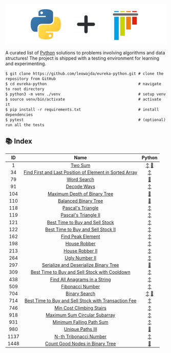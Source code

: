 ![banner](./docs/banner.png "banner")

A curated list of [Python](https://www.python.org/) solutions to problems involving algorithms and data structures! The project is shipped with a testing environment for learning and experimenting.

```shell
$ git clone https://github.com/leowajda/eureka-python.git # clone the repository from GitHub
$ cd eureka-python                                        # navigate to root directory
$ python3 -m venv ./venv                                  # setup venv
$ source venv/bin/activate                                # activate it
$ pip install -r requirements.txt                         # install dependencies
$ pytest                                                  # (optional) run all the tests
```

## :books: Index

|  ID  |                                                                       Name                                                                        |                                                                                                          Python                                                                                                           |
|:----:|:-------------------------------------------------------------------------------------------------------------------------------------------------:|:-------------------------------------------------------------------------------------------------------------------------------------------------------------------------------------------------------------------------:|
|  1   |                                                 [Two Sum](https://leetcode.com/problems/two-sum/)                                                 | [:arrow_up_down:](https://github.com/leowajda/eureka-python/blob/master/src/array/iterative/lc_0001.py) [:arrows_counterclockwise:](https://github.com/leowajda/eureka-python/blob/master/src/array/recursive/lc_0001.py) |
|  34  | [Find First and Last Position of Element in Sorted Array](https://leetcode.com/problems/find-first-and-last-position-of-element-in-sorted-array/) |                                                          [:arrow_up_down:](https://github.com/leowajda/eureka-python/blob/master/src/array/iterative/lc_0034.py)                                                          |
|  79  |                                             [Word Search](https://leetcode.com/problems/word-search/)                                             |                                                     [:arrows_counterclockwise:](https://github.com/leowajda/eureka-python/blob/master/src/graph/recursive/lc_0079.py)                                                     |
|  91  |                                             [Decode Ways](https://leetcode.com/problems/decode-ways/)                                             |                                                         [:arrow_up_down:](https://github.com/leowajda/eureka-python/blob/master/src/strings/iterative/lc_0091.py)                                                         |
| 104  |                            [Maximum Depth of Binary Tree](https://leetcode.com/problems/maximum-depth-of-binary-tree/)                            |                                                  [:arrows_counterclockwise:](https://github.com/leowajda/eureka-python/blob/master/src/binary_tree/recursive/lc_0104.py)                                                  |
| 110  |                                    [Balanced Binary Tree](https://leetcode.com/problems/balanced-binary-tree/)                                    |                                                  [:arrows_counterclockwise:](https://github.com/leowajda/eureka-python/blob/master/src/binary_tree/recursive/lc_0110.py)                                                  |
| 118  |                                       [Pascal's Triangle](https://leetcode.com/problems/pascals-triangle/)                                        |                                                          [:arrow_up_down:](https://github.com/leowajda/eureka-python/blob/master/src/math/iterative/lc_0118.py)                                                           |
| 119  |                                    [Pascal's Triangle II](https://leetcode.com/problems/pascals-triangle-ii/)                                     |                                                          [:arrow_up_down:](https://github.com/leowajda/eureka-python/blob/master/src/math/iterative/lc_0119.py)                                                           |
| 121  |                         [Best Time to Buy and Sell Stock](https://leetcode.com/problems/best-time-to-buy-and-sell-stock/)                         |                                                          [:arrow_up_down:](https://github.com/leowajda/eureka-python/blob/master/src/array/iterative/lc_0121.py)                                                          |
| 122  |                      [Best Time to Buy and Sell Stock II](https://leetcode.com/problems/best-time-to-buy-and-sell-stock-ii/)                      |                                                          [:arrow_up_down:](https://github.com/leowajda/eureka-python/blob/master/src/array/iterative/lc_0122.py)                                                          |
| 162  |                                       [Find Peak Element](https://leetcode.com/problems/find-peak-element/)                                       |                                                          [:arrow_up_down:](https://github.com/leowajda/eureka-python/blob/master/src/array/iterative/lc_0162.py)                                                          |
| 198  |                                            [House Robber](https://leetcode.com/problems/house-robber/)                                            |                                                          [:arrow_up_down:](https://github.com/leowajda/eureka-python/blob/master/src/array/iterative/lc_0198.py)                                                          |
| 213  |                                         [House Robber II](https://leetcode.com/problems/house-robber-ii/)                                         |                                                          [:arrow_up_down:](https://github.com/leowajda/eureka-python/blob/master/src/array/iterative/lc_0213.py)                                                          |
| 264  |                                          [Ugly Number II](https://leetcode.com/problems/ugly-number-ii/)                                          |                                                          [:arrow_up_down:](https://github.com/leowajda/eureka-python/blob/master/src/math/iterative/lc_0264.py)                                                           |
| 297  |                   [Serialize and Deserialize Binary Tree](https://leetcode.com/problems/serialize-and-deserialize-binary-tree/)                   |                                                  [:arrows_counterclockwise:](https://github.com/leowajda/eureka-python/blob/master/src/binary_tree/recursive/lc_0297.py)                                                  |
| 309  |           [Best Time to Buy and Sell Stock with Cooldown](https://leetcode.com/problems/best-time-to-buy-and-sell-stock-with-cooldown/)           |                                                          [:arrow_up_down:](https://github.com/leowajda/eureka-python/blob/master/src/array/iterative/lc_0309.py)                                                          |
| 438  |                           [Find All Anagrams in a String](https://leetcode.com/problems/find-all-anagrams-in-a-string/)                           |                                                         [:arrow_up_down:](https://github.com/leowajda/eureka-python/blob/master/src/strings/iterative/lc_0438.py)                                                         |
| 509  |                                        [Fibonacci Number](https://leetcode.com/problems/fibonacci-number/)                                        |                                                          [:arrow_up_down:](https://github.com/leowajda/eureka-python/blob/master/src/math/iterative/lc_0509.py)                                                           |
| 704  |                                           [Binary Search](https://leetcode.com/problems/binary-search/)                                           | [:arrow_up_down:](https://github.com/leowajda/eureka-python/blob/master/src/array/iterative/lc_0704.py) [:arrows_counterclockwise:](https://github.com/leowajda/eureka-python/blob/master/src/array/recursive/lc_0704.py) |
| 714  |    [Best Time to Buy and Sell Stock with Transaction Fee](https://leetcode.com/problems/best-time-to-buy-and-sell-stock-with-transaction-fee/)    |                                                          [:arrow_up_down:](https://github.com/leowajda/eureka-python/blob/master/src/array/iterative/lc_0714.py)                                                          |
| 746  |                                [Min Cost Climbing Stairs](https://leetcode.com/problems/min-cost-climbing-stairs/)                                |                                                          [:arrow_up_down:](https://github.com/leowajda/eureka-python/blob/master/src/array/iterative/lc_0746.py)                                                          |
| 918  |                           [Maximum Sum Circular Subarray](https://leetcode.com/problems/maximum-sum-circular-subarray/)                           |                                                          [:arrow_up_down:](https://github.com/leowajda/eureka-python/blob/master/src/array/iterative/lc_0918.py)                                                          |
| 931  |                                [Minimum Falling Path Sum](https://leetcode.com/problems/minimum-falling-path-sum/)                                |                                                          [:arrow_up_down:](https://github.com/leowajda/eureka-python/blob/master/src/graph/iterative/lc_0931.py)                                                          |
| 980  |                                        [Unique Paths III](https://leetcode.com/problems/unique-paths-iii/)                                        |                                                     [:arrows_counterclockwise:](https://github.com/leowajda/eureka-python/blob/master/src/graph/recursive/lc_0980.py)                                                     |
| 1137 |                                  [N-th Tribonacci Number](https://leetcode.com/problems/n-th-tribonacci-number/)                                  |                                                          [:arrow_up_down:](https://github.com/leowajda/eureka-python/blob/master/src/math/iterative/lc_1137.py)                                                           |
| 1448 |                         [Count Good Nodes in Binary Tree](https://leetcode.com/problems/count-good-nodes-in-binary-tree/)                         |                                                  [:arrows_counterclockwise:](https://github.com/leowajda/eureka-python/blob/master/src/binary_tree/recursive/lc_1448.py)                                                  |